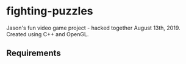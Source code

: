 # fighting-puzzles
Jason's fun video game project - hacked together August 13th, 2019.
Created using C++ and OpenGL.

## Requirements

